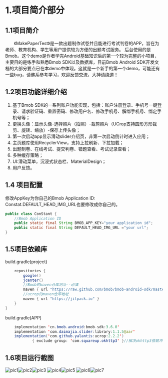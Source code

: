 # 1.项目简介部分
## 1.1项目简介
&emsp;&emsp;《MakePaperTest》是一款出题制作试卷并且能进行考试判卷的APP，旨在为老师、教育机构、学生等用户提供较为方便的出题考试服务。 后台使用的是Bmob。这个demo是作者学完Android基础知识后的第一个较为完整的小项目，主要目的是练手和熟悉Bmob SDK以及数据库，目前Bmob Android SDK开发文档的大部分要点已在本demo中体现。这就是一个新手的第一个demo，可能还有一些bug，请佛系参考学习，欢迎反馈交流，大神请绕道！
## 1.2项目功能详细介绍
1. 基于Bmob SDK的一系列账户功能实现，包括：账户注册登录、手机号一键登录、请求验证码、重置密码、修改用户名、修改手机号、解绑手机号、绑定手机号等；
2. 更换头像：显示头像-选择照片（拍照）-裁剪照片（UCrop支持圆形方形裁剪、旋转、缩放）-保存上传头像；
3. 第一次启动app显示滑动slider介绍页，非第一次启动倒计时进入应用；
4. 主页题库使用RecyclerView，支持上拉刷新、下拉加载；
5. 出题制卷、在线考试、提交判卷、错题查看、考试记录查看；
6. 多种缓存策略；
7. UI:滑动菜单，沉浸式状态栏、MaterialDesign；
8. 用户反馈。
## 1.4 项目配置
修改AppKey为你自己的Bmob Application ID:
Constat.DEFAULT_HEAD_IMG_URL也要修改成你自己的。

```java
public class ConStant {
    //Bmob Application ID
    public static final String BMOB_APP_KEY="your application id";
    public static final String DEFAULT_HEAD_IMG_URL ="your url";
}
```
## 1.5项目依赖库
build.gradle(project)

```java
    repositories {
        google()
        jcenter()
        //Bmob的maven仓库地址--必填
        maven { url "https://raw.github.com/bmob/bmob-android-sdk/master" }
        //ucrop的maven仓库地址
        maven { url "https://jitpack.io" }
    }
}
```
build.gradle(APP)

```java
    implementation 'cn.bmob.android:bmob-sdk:3.6.0'
    implementation 'com.daimajia.slider:library:1.1.5@aar'
    implementation('com.github.yalantis:ucrop:2.2.2')
            { exclude group: 'com.squareup.okhttp3' }//解决okhttp3依赖冲突bug
```

## 1.6项目运行截图
![pic1](http://pg0dgjunx.bkt.clouddn.com/%E5%9B%BE%E7%89%872.png)![pic2](http://pg0dgjunx.bkt.clouddn.com/WechatIMG10.jpeg)![pic3](http://pg0dgjunx.bkt.clouddn.com/%E5%9B%BE%E7%89%871.png)
![pic4](http://pg0dgjunx.bkt.clouddn.com/WechatIMG11.jpeg)![pic5](http://pg0dgjunx.bkt.clouddn.com/%E5%9B%BE%E7%89%873.png)
![pic6](http://pg0dgjunx.bkt.clouddn.com/%E5%9B%BE%E7%89%875.png)![pic7](http://pg0dgjunx.bkt.clouddn.com/%E5%9B%BE%E7%89%874.png)

